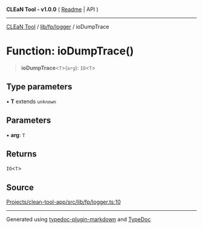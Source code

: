 **CLEaN Tool - v1.0.0** ( [Readme](../../../../README.md) \| API )

***

[CLEaN Tool](../../../../modules.md) / [lib/fp/logger](../README.md) / ioDumpTrace

# Function: ioDumpTrace()

> **ioDumpTrace**\<`T`\>(`arg`): `IO`\<`T`\>

## Type parameters

▪ **T** extends `unknown`

## Parameters

▪ **arg**: `T`

## Returns

`IO`\<`T`\>

## Source

[Projects/clean-tool-app/src/lib/fp/logger.ts:10](https://github.com/yuckyh/clean-tool-app/)

***

Generated using [typedoc-plugin-markdown](https://www.npmjs.com/package/typedoc-plugin-markdown) and [TypeDoc](https://typedoc.org/)
